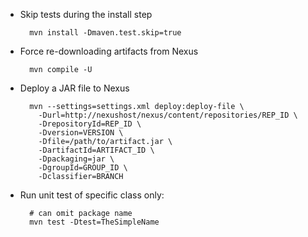 * Skip tests during the install step

        mvn install -Dmaven.test.skip=true

* Force re-downloading artifacts from Nexus

        mvn compile -U

* Deploy a JAR file to Nexus

        mvn --settings=settings.xml deploy:deploy-file \
          -Durl=http://nexushost/nexus/content/repositories/REP_ID \
          -DrepositoryId=REP_ID \
          -Dversion=VERSION \
          -Dfile=/path/to/artifact.jar \
          -DartifactId=ARTIFACT_ID \
          -Dpackaging=jar \
          -DgroupId=GROUP_ID \
          -Dclassifier=BRANCH

* Run unit test of specific class only:

        # can omit package name
        mvn test -Dtest=TheSimpleName
